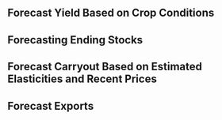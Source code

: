 Forecast Yield Based on Crop Conditions
---------------------------------------

Forecasting Ending Stocks
-------------------------

Forecast Carryout Based on Estimated Elasticities and Recent Prices
-------------------------------------------------------------------

Forecast Exports
----------------
